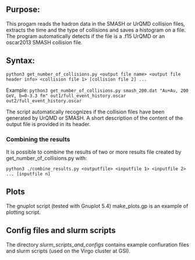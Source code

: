 ## Purpose:

This progam reads the hadron data in the SMASH or UrQMD collision files, extracts
the time and the type of collisions and saves a histogram on a file.
The program automatically detects if the file is a .f15 UrQMD or
an oscar2013 SMASH collision file.

## Syntax:

`python3 get_number_of_collisions.py <output file name> <output file header info> <collision file 1> [collision file 2] ...`

Example: `python3 get_number_of_collisions.py smash_200.dat "Au+Au, 200 GeV, b=0-3.3 fm" out1/full_event_history.oscar out2/full_event_history.oscar`

The script automatically recognizes if the collision files have been generated by UrQMD or SMASH.
A short description of the content of the output file is provided in its header.

### Combining the results
It is possible to combine the results of two or more results file created by get_number_of_collisions.py with:

`python3 ./combine_results.py <outputfile> <inputfile 1> <inputfile 2> ... [inputfile n]`

## Plots

The gnuplot script (tested with Gnuplot 5.4) make_plots.gp is an example of plotting script.

## Config files and slurm scripts

The directory *slurm_scripts_and_configs* contains example confiuration files and slurm scripts (used on the Virgo cluster at GSI).
